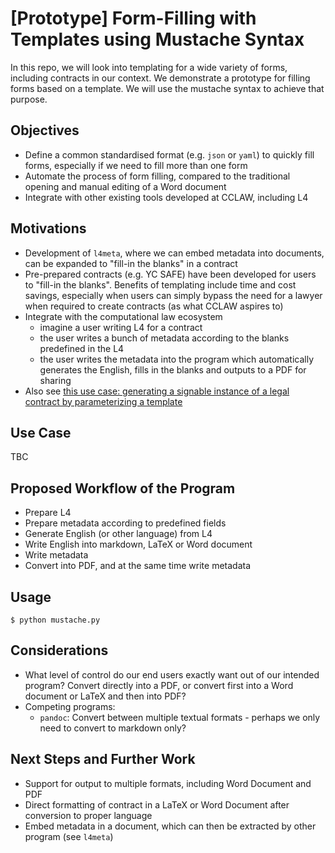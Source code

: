 # [Prototype] Form-Filling with Templates using Mustache Syntax

In this repo, we will look into templating for a wide variety of forms, including contracts in our context. We demonstrate a prototype for filling forms based on a template. We will use the mustache syntax to achieve that purpose.

## Objectives

- Define a common standardised format (e.g. `json` or `yaml`) to quickly fill forms, especially if we need to fill more than one form
- Automate the process of form filling, compared to the traditional opening and manual editing of a Word document
- Integrate with other existing tools developed at CCLAW, including L4

## Motivations

- Development of `l4meta`, where we can embed metadata into documents, can be expanded to "fill-in the blanks" in a contract
- Pre-prepared contracts (e.g. YC SAFE) have been developed for users to "fill-in the blanks". Benefits of templating include time and cost savings, especially when users can simply bypass the need for a lawyer when required to create contracts (as what CCLAW aspires to)
- Integrate with the computational law ecosystem
    - imagine a user writing L4 for a contract
    - the user writes a bunch of metadata according to the blanks predefined in the L4
    - the user writes the metadata into the program which automatically generates the English, fills in the blanks and outputs to a PDF for sharing
- Also see [this use case: generating a signable instance of a legal contract by parameterizing a template](https://github.com/smucclaw/dsl/tree/main/caseStudies/web-ui#use-case-3-generating-a-signable-instance-of-a-legal-contract-by-parameterizing-a-template)

## Use Case

TBC

## Proposed Workflow of the Program

- Prepare L4
- Prepare metadata according to predefined fields
- Generate English (or other language) from L4
- Write English into markdown, LaTeX or Word document
- Write metadata
- Convert into PDF, and at the same time write metadata

## Usage

```console
$ python mustache.py
```

## Considerations

- What level of control do our end users exactly want out of our intended program? Convert directly into a PDF, or convert first into a Word document or LaTeX and then into PDF?
- Competing programs:
    - `pandoc`: Convert between multiple textual formats - perhaps we only need to convert to markdown only?

## Next Steps and Further Work

- Support for output to multiple formats, including Word Document and PDF
- Direct formatting of contract in a LaTeX or Word Document after conversion to proper language
- Embed metadata in a document, which can then be extracted by other program (see `l4meta`)
